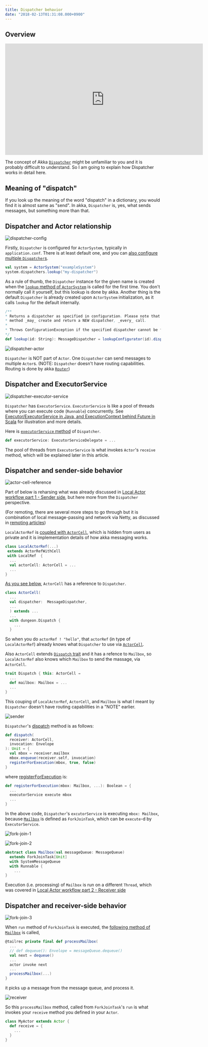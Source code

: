 ```yaml
---
title: Dispatcher behavior
date: "2018-02-13T01:31:08.000+0900"
---
```


## Overview

<iframe width="640" height="360" src="https://www.youtube.com/embed/hnIDDXDD1Io" frameborder="0" allow="autoplay; encrypted-media" allowfullscreen></iframe>

The concept of Akka [`Dispatcher`](https://doc.akka.io/docs/akka/2.5/dispatchers.html?language=scala) might be unfamiliar to you and it is probably difficult to understand. So I am going to explain how Dispatcher works in detail here.

## Meaning of "dispatch"

If you look up the meaning of the word "dispatch" in a dictionary, you would find it is almost same as "send". In akka, `Dispatcher` is, yes, what sends messages, but something more than that.

## Dispatcher and Actor relationship

![dispatcher-config](./dispatcher-config.jpg)

Firstly, `Dispatcher` is configured for `ActorSystem`, typically in `application.conf`. There is at least default one, and you can [also configure multiple `Dispatcher`s](https://doc.akka.io/docs/akka/current/dispatchers.html#dispatchers).

```scala
val system = ActorSystem("exampleSystem")
system.dispatchers.lookup("my-dispatcher")
```

As a rule of thumb, the `Dispatcher` instance for the given name is created when the [`lookup` method of `ActorSystem`](https://github.com/akka/akka/blob/v2.5.9/akka-actor/src/main/scala/akka/dispatch/Dispatchers.scala#L79) is called for the first time. You don't normally call it yourself, but this lookup is done by akka. Another thing is the default `Dispatcher` is already created upon `ActorSystem` initialization, as it calls `lookup` for the default internally.

```scala
/**
* Returns a dispatcher as specified in configuration. Please note that this
* method _may_ create and return a NEW dispatcher, _every_ call.
*
* Throws ConfigurationException if the specified dispatcher cannot be found in the configuration.
*/
def lookup(id: String): MessageDispatcher = lookupConfigurator(id).dispatcher()

```  
![dispatcher-actor](./dispatcher-actor.jpg)

`Dispatcher` is NOT part of `Actor`. One `Dispatcher` can send messages to multiple `Actor`s. (NOTE: `Dispatcher` doesn't have routing capabilities. Routing is done by akka [`Router`](https://doc.akka.io/docs/akka/2.5/routing.html#routing))

## Dispatcher and ExecutorService

![dispatcher-executor-service](./dispatcher-executor-service.jpg)

`Dispatcher` has `ExecutorService`. `ExecutorService` is like a pool of threads where you can execute code (`Runnable`) concurrently. See [Executor/ExecutorService in Java, and ExecutionContext behind Future in Scala](../executor-and-execution-context) for illustration and more details.

Here is [`executorService` method](https://github.com/akka/akka/blob/v2.5.9/akka-actor/src/main/scala/akka/dispatch/Dispatcher.scala#L47) of `Dispatcher`.

```scala
def executorService: ExecutorServiceDelegate = ...
```

The pool of threads from `ExecutorService` is what invokes `Actor`'s `receive` method, which will be explained later in this article.

## Dispatcher and sender-side behavior

![actor-cell-reference](./actor-cell-reference.jpg)

Part of below is reharsing what was already discussed in [Local Actor workflow part 1 - Sender side](../local-minimal-sender), but here more from the `Dispatcher` perspective. 

(For remoting, there are several more steps to go through but it is combination of local message-passing and network via Netty, as discussed in [remoting articles](../remote-minimal-sender))

`LocalActorRef` is [coupled with `ActorCell`](https://github.com/akka/akka/blob/v2.5.9/akka-actor/src/main/scala/akka/actor/ActorRef.scala#L319), which is hidden from users as private and it is implementation details of how akka messaging works.

```scala
class LocalActorRef(...)
 extends ActorRefWithCell
 with LocalRef  {
  ...
  val actorCell: ActorCell = ...
  ...
}
```

[As you see below](), `ActorCell` has a reference to `Dispatcher`.

```scala
class ActorCell(
  ...
  val dispatcher:  MessageDispatcher,
  ...
  ) extends ...
  ...
  with dungeon.Dispatch {
    ...
  }
```

So when you do `actorRef ! "hello"`, that `actorRef` (in type of `LocalActorRef`) already knows what `Dispatcher` to use via [`ActorCell`](https://github.com/akka/akka/blob/v2.5.9/akka-actor/src/main/scala/akka/actor/ActorCell.scala#L370).


Also `ActorCell` extends [`Dispatch` trait](https://github.com/akka/akka/blob/v2.5.9/akka-actor/src/main/scala/akka/actor/dungeon/Dispatch.scala#L27) and it has a refence to `Mailbox`, so `LocalActorRef` also knows which `Mailbox` to send the massage, via `ActorCell`. 

```scala
trait Dispatch { this: ActorCell ⇒
  ...
  def mailbox: Mailbox = ...
  ...
}
```

This couping of `LocalActorRef`, `ActorCell`, and `Mailbox` is what I meant by `Dispatcher` doesn't have routing capabilities in a "NOTE" earlier.

![sender](./sender.jpg)

`Dispatcher`'s [dispatch](https://github.com/akka/akka/blob/v2.5.9/akka-actor/src/main/scala/akka/dispatch/Dispatcher.scala#L52L56) method is as follows:


```scala
def dispatch(
  receiver: ActorCell,
  invocation: Envelope
): Unit = {
  val mbox = receiver.mailbox
  mbox.enqueue(receiver.self, invocation)
  registerForExecution(mbox, true, false)
}
```

where [registerForExecution](https://github.com/akka/akka/blob/v2.5.9/akka-actor/src/main/scala/akka/dispatch/Dispatcher.scala#L115) is:

```scala
def registerForExecution(mbox: Mailbox, ...): Boolean = {
  ...
  executorService execute mbox
  ...
}
```

In the above code, `Dispatcher`'s `excutorService` is executing `mbox: Mailbox`, because [`Mailbox`](https://github.com/akka/akka/blob/v2.5.9/akka-actor/src/main/scala/akka/dispatch/Mailbox.scala#L56L57) is defined as `ForkJoinTask`, which can be `execute`-d by `ExecutorService`.

![fork-join-1](./fork-join-1.jpg)

![fork-join-2](./fork-join-2.jpg)

```scala
abstract class Mailbox(val messageQueue: MessageQueue)
  extends ForkJoinTask[Unit] 
  with SystemMessageQueue 
  with Runnable {
    ...
}
```

Execution (i.e. processing) of `Mailbox` is run on a different `Thread`, which was covered in [Local Actor workflow part 2 - Receiver side](../local-minimal-receiver)

## Dispatcher and receiver-side behavior

![fork-join-3](./fork-join-3.jpg)

When `run` method of `ForkJoinTask` is executed, the [following method of `Mailbox`](https://github.com/akka/akka/blob/v2.5.9/akka-actor/src/main/scala/akka/dispatch/Mailbox.scala#L250) is called, 

```scala
@tailrec private final def processMailbox(
  ...
  // def dequeue(): Envelope = messageQueue.dequeue()
  val next = dequeue() 
  ...
  actor invoke next
  ...
  processMailbox(...)
}
```

it picks up a message from the message queue, and process it.

![receiver](./receiver.jpg)

So this `processMailbox` method, called from `ForkJoinTask`'s `run` is what invokes your `receive` method you defined in your `Actor`.

```scala
class MyActor extends Actor {
  def receive = {
    ...  
  }  
}
```
